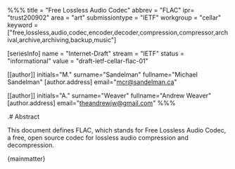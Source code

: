 %%%
title = "Free Lossless Audio Codec"
abbrev = "FLAC"
ipr= "trust200902"
area = "art"
submissiontype = "IETF"
workgroup = "cellar"
keyword = ["free,lossless,audio,codec,encoder,decoder,compression,compressor,archival,archive,archiving,backup,music"]

[seriesInfo]
name = "Internet-Draft"
stream = "IETF"
status = "informational"
value = "draft-ietf-cellar-flac-01"

[[author]]
initials="M."
surname="Sandelman"
fullname="Michael Sandelman"
  [author.address]
  email="mcr@sandelman.ca"

[[author]]
initials="A."
surname="Weaver"
fullname="Andrew Weaver"
  [author.address]
  email="theandrewjw@gmail.com"
%%%

.# Abstract

This document defines FLAC, which stands for Free Lossless Audio Codec, a free, open source codec for lossless audio compression and decompression.

{mainmatter}
